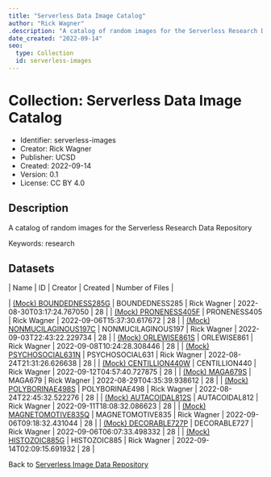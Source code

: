 ```yaml
---
title: "Serverless Data Image Catalog"
author: "Rick Wagner"
.description: "A catalog of random images for the Serverless Research Data Repository"
date_created: "2022-09-14"
seo:
  type: Collection
  id: serverless-images
---
```

# Collection: Serverless Data Image Catalog
- Identifier: serverless-images
- Creator: Rick Wagner
- Publisher: UCSD
- Created: 2022-09-14
- Version: 0.1
- License: CC BY 4.0


## Description
A catalog of random images for the Serverless Research Data Repository

Keywords: research


## Datasets

| Name | ID | Creator | Created | Number of Files |

|  [(Mock) BOUNDEDNESS285G](BOUNDEDNESS285.html)   | BOUNDEDNESS285 | Rick Wagner | 2022-08-30T03:17:24.767050 | 28 |
|  [(Mock) PRONENESS405F](PRONENESS405.html)   | PRONENESS405 | Rick Wagner | 2022-09-06T15:37:30.617672 | 28 |
|  [(Mock) NONMUCILAGINOUS197C](NONMUCILAGINOUS197.html)   | NONMUCILAGINOUS197 | Rick Wagner | 2022-09-03T22:43:22.229734 | 28 |
|  [(Mock) ORLEWISE861S](ORLEWISE861.html)   | ORLEWISE861 | Rick Wagner | 2022-09-08T10:24:28.308446 | 28 |
|  [(Mock) PSYCHOSOCIAL631N](PSYCHOSOCIAL631.html)   | PSYCHOSOCIAL631 | Rick Wagner | 2022-08-24T21:31:26.626638 | 28 |
|  [(Mock) CENTILLION440W](CENTILLION440.html)   | CENTILLION440 | Rick Wagner | 2022-09-12T04:57:40.727875 | 28 |
|  [(Mock) MAGA679S](MAGA679.html)   | MAGA679 | Rick Wagner | 2022-08-29T04:35:39.938612 | 28 |
|  [(Mock) POLYBORINAE498S](POLYBORINAE498.html)   | POLYBORINAE498 | Rick Wagner | 2022-08-24T22:45:32.522276 | 28 |
|  [(Mock) AUTACOIDAL812S](AUTACOIDAL812.html)   | AUTACOIDAL812 | Rick Wagner | 2022-09-11T18:08:32.086623 | 28 |
|  [(Mock) MAGNETOMOTIVE835Q](MAGNETOMOTIVE835.html)   | MAGNETOMOTIVE835 | Rick Wagner | 2022-09-06T09:18:32.431044 | 28 |
|  [(Mock) DECORABLE727P](DECORABLE727.html)   | DECORABLE727 | Rick Wagner | 2022-09-06T06:07:33.498332 | 28 |
|  [(Mock) HISTOZOIC885G](HISTOZOIC885.html)   | HISTOZOIC885 | Rick Wagner | 2022-09-14T02:09:15.691932 | 28 |

Back to [Serverless Image Data Repository](./)
